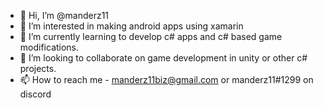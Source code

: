 - 👋 Hi, I’m @manderz11
- 👀 I’m interested in making android apps using xamarin
- 🌱 I’m currently learning to develop c# apps and c# based game modifications.
- 💞️ I’m looking to collaborate on game development in unity or other c# projects.
- 📫 How to reach me - manderz11biz@gmail.com or manderz11#1299 on discord

<!---
manderz11/manderz11 is a ✨ special ✨ repository because its `README.md` (this file) appears on your GitHub profile.
You can click the Preview link to take a look at your changes.
--->
